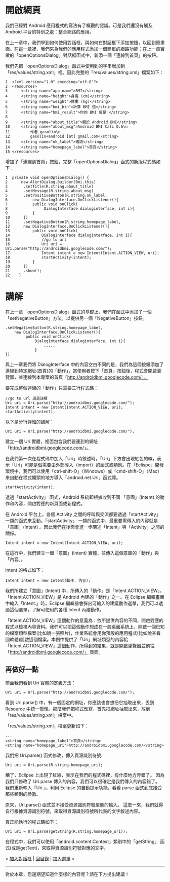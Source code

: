 # 開啟網頁 #

我們已經對 Android 應用程式的寫法有了概觀的認識。可是我們還沒有觸及 Android 平台的特別之處：整合網路的應用。

在上一章中，我們學到如何使用對話框，與如何在對話框下添加按鈕，以回到原畫面。在這一章裡，我們來為我們的應用程式添加一個簡單的網路功能：在上一章實做的「openOptionsDialog」對話框函式中，新添一個「連線到首頁」的按鈕。

我們先把「openOptionsDialog」函式中使用到的字串增加到「res/values/string.xml」裡。因此完整的「res/values/string.xml」檔案如下：

```
1  <?xml version="1.0" encoding="utf-8"?>
2  <resources>
3      <string name="app_name">BMI</string>
4      <string name="height">身高 (cm)</string>
5      <string name="weight">體重 (kg)</string>
6      <string name="bmi_btn">計算 BMI 值</string>
7      <string name="bmi_result">你的 BMI 值是 </string>
8   
9      <string name="about_title">關於 Android BMI</string>
10     <string name="about_msg">Android BMI Calc 0.6\n
11         作者 gasolin\n
12         gasolin+android [at] gmail.com</string>
13     <string name="ok_label">確認</string>
14     <string name="homepage_label">首頁</string>
15 </resources>
```

增加了「連線到首頁」按鈕，完整「openOptionsDialog」函式的新版程式碼如下：
```
1  private void openOptionsDialog() {
2      new AlertDialog.Builder(Bmi.this)
3	    .setTitle(R.string.about_title)
4	    .setMessage(R.string.about_msg)
5	    .setPositiveButton(R.string.ok_label,
6	        new DialogInterface.OnClickListener(){
7		    public void onClick(
8		         DialogInterface dialoginterface, int i){
9		    }
10		})
11	    .setNegativeButton(R.string.homepage_label,
12		new DialogInterface.OnClickListener(){
13			public void onClick(
14			    DialogInterface dialoginterface, int i){
15			    //go to url
16			    Uri uri = Uri.parse("http://androidbmi.googlecode.com/");
17			    Intent intent = new Intent(Intent.ACTION_VIEW, uri);
18			    startActivity(intent);
19			}
20		})
21	    .show();
22    }
```


# 講解 #

在上一章「openOptionsDialog」函式的基礎上，我們在函式中添加了一個「setNegativeButton」方法，以提供另一個「NegativeButton」按鈕。

```
.setNegativeButton(R.string.homepage_label,
    new DialogInterface.OnClickListener(){
         public void onClick(
             DialogInterface dialoginterface, int i){
                 .....
             }
})
```

與上一章我們將 DialogInterface 中的內容空白不同的是，我們為這個按鈕添加了連線到特定網址(首頁)的「動作」，當使用者按下「首頁」按鈕後，程式會開啟瀏覽器，並連線到本專案的首頁「http://androidbmi.googlecode.com/」。

要完成整個連線的「動作」只需要三行程式碼：

```
//go to url 這是註解
Uri uri = Uri.parse("http://androidbmi.googlecode.com/");
Intent intent = new Intent(Intent.ACTION_VIEW, uri);
startActivity(intent);
```

以下是分行詳細的講解：

```
Uri uri = Uri.parse("http://androidbmi.googlecode.com/");
```
建立一個 Uri 實體，裡面包含我們要連到的網址「http://androidbmi.googlecode.com/」。

在我們第一次在程式碼中加入「Uri」時敘述時，「Uri」下方會出現紅色的線，表示「Uri」可能是個需要由外部導入（import）的函式或類別。在「Eclispe」開發環境中，我們可以使用「ctrl-shift-O」（Windows）或「cmd-shift-O」（Mac）來自動在程式開頭的地方導入「android.net.Uri」函式庫。

```
startActivity(intent);
```

透過「startActivity」 函式，Android 系統即根據收到不同 「意圖」(Intent) 的動作和內容，開啟對應的新頁面或新程式。

在 Android 平台上，各個 Activity 之間的呼叫與交流都要透過「startActivity」 一類的函式來互動。「startActivity」 一類的函式中，最重要需傳入的內容就是「意圖」(Intent) 。因此我們在後面會進一步闡述「Intent」與「Activity」之間的關係。

```
Intent intent = new Intent(Intent.ACTION_VIEW, uri);
```

在這行中，我們建立一個「意圖」(Intent) 實體，並傳入這個意圖的「動作」與「內容」。

Intent 的格式如下：

```
Intent intent = new Intent(動作, 內容);
```

我們所建立「意圖」(Intent) 中，所傳入的「動作」是「Intent.ACTION\_VIEW」。「Intent.ACTION\_VIEW」是 Android 內建的「動作」之一。在 Eclipse 編輯畫面中輸入「Intent.」時，Eclipse 編輯器會彈出可輸入的建議動作選單，我們可以透過這個選單，了解可使用的各種 Intent 內建動作。

「Intent.ACTION\_VIEW」這個動作的意義為：依所提供內容的不同，開啟對應的程式以檢視內容資料。我們可以把這個動作想成在一般桌面系統上，開啟一個已知的檔案類型檔案(比如說一張照片)，作業系統會用你預設的應用程式(比如說某看圖軟體)開啟這個檔案。本例中提供了「Uri」網址類型的內容給「Intent.ACTION\_VIEW」這個動作，所得到的結果，就是開啟瀏覽器並前往「http://androidbmi.googlecode.com/」 頁面。

## 再做好一點 ##

前面我們看到 Uri 實體的定義方法：

```
Uri uri = Uri.parse("http://androidbmi.googlecode.com/");
```

看到 Uri.parse() 中，有一個固定的網址，你應該也會想把它抽取出來，丟到 Resource 中統一管理。那麼我們把程式改寫，首先把網址抽取出來，放到「res/values/string.xml」檔案中。

「res/values/string.xml」檔案更新如下：

```
...
<string name="homepage_label">首頁</string>
<string name="homepage_uri">http://androidbmi.googlecode.com/</string>
```

我們把 Uri.parse() 函式修改，傳入資源識別符號.

```
Uri uri = Uri.parse(R.string.homepage_uri);
```

糟了，Eclipse 上出現了紅線，表示在我們的程式碼裡，有什麼地方弄錯了。
因為我們只修改了 Uri.parse 傳入的內容，我們可以很確定是我們傳入的內容錯了。
我們重新輸入「Uri.」，利用 Eclipse 的自動提示功能，看看 parse 函式到底接受那些類別的參數。

原來，Uri.parse() 函式並不接受資源識別符號型態的輸入。
這麼一來，我們就得自行根據資源識別符號，來取得資源識別符號所代表的文字敘述內容。

真正能執行的程式碼如下：

```
Uri uri = Uri.parse(getString(R.string.homepage_uri));
```

在程式中，我們可以使用「android.content.Context」類別中的「getString」 函式(或是getText)，來取得資源識別符號對應的文字。


<  [加入對話框](AndroidDialog.md) | [回目錄](DiveIntoAndroid.md) | [加入選單](AndroidMenu.md)  >


---


對於本章，您還期望知道什麼樣的內容呢？請在下方提出建議！